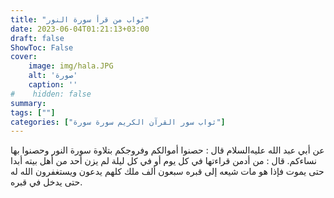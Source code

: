 ```yaml
---
title: "ثواب من قرأ سورة النور"
date: 2023-06-04T01:21:13+03:00
draft: false
ShowToc: False
cover:
    image: img/hala.JPG
    alt: 'صورة'
    caption: ''
#    hidden: false
summary: 
tags: [""]
categories: ["ثواب سور القرآن الكريم سورة سورة"]
---
```

عن أبي عبد الله عليه‌السلام قال : حصنوا أموالكم وفروجكم بتلاوة سورة النور
وحصنوا بها نساءكم. قال : من أدمن قراءتها في كل يوم أو في كل ليلة
لم يزن أحد من أهل بيته أبدا حتى يموت فإذا هو مات شيعه إلى قبره
سبعون ألف ملك كلهم يدعون ويستغفرون الله له حتى يدخل في قبره.

